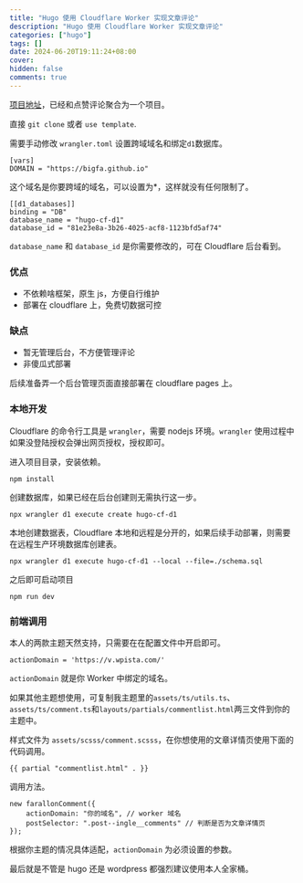 ```yaml
---
title: "Hugo 使用 Cloudflare Worker 实现文章评论"
description: "Hugo 使用 Cloudflare Worker 实现文章评论"
categories: ["hugo"]
tags: []
date: 2024-06-20T19:11:24+08:00
cover:
hidden: false
comments: true
---
```


[项目地址](https://github.com/bigfa/hugo-cf-worker)，已经和点赞评论聚合为一个项目。

直接 `git clone` 或者 `use template`.

需要手动修改 `wrangler.toml` 设置跨域域名和绑定`d1`数据库。

```
[vars]
DOMAIN = "https://bigfa.github.io"
```

这个域名是你要跨域的域名，可以设置为\*，这样就没有任何限制了。

```
[[d1_databases]]
binding = "DB"
database_name = "hugo-cf-d1"
database_id = "81e23e8a-3b26-4025-acf8-1123bfd5af74"
```

`database_name` 和 `database_id` 是你需要修改的，可在 Cloudflare 后台看到。

### 优点

-   不依赖啥框架，原生 js，方便自行维护
-   部署在 cloudflare 上，免费切数据可控

### 缺点

-   暂无管理后台，不方便管理评论
-   非傻瓜式部署

后续准备弄一个后台管理页面直接部署在 cloudflare pages 上。

### 本地开发

Cloudflare 的命令行工具是 `wrangler`，需要 nodejs 环境。`wrangler` 使用过程中如果没登陆授权会弹出网页授权，授权即可。

进入项目目录，安装依赖。

```
npm install
```

创建数据库，如果已经在后台创建则无需执行这一步。

```
npx wrangler d1 execute create hugo-cf-d1
```

本地创建数据表，Cloudflare 本地和远程是分开的，如果后续手动部署，则需要在远程生产环境数据库创建表。

```
npx wrangler d1 execute hugo-cf-d1 --local --file=./schema.sql
```

之后即可启动项目

```
npm run dev
```

### 前端调用

本人的两款主题天然支持，只需要在在配置文件中开启即可。

```
actionDomain = 'https://v.wpista.com/'
```

`actionDomain` 就是你 Worker 中绑定的域名。

如果其他主题想使用，可复制我主题里的`assets/ts/utils.ts`、`assets/ts/comment.ts`和`layouts/partials/commentlist.html`两三文件到你的主题中。

样式文件为 `assets/scsss/comment.scsss`，在你想使用的文章详情页使用下面的代码调用。

```
{{ partial "commentlist.html" . }}
```

调用方法。

```
new farallonComment({
    actionDomain: "你的域名", // worker 域名
    postSelector: ".post--ingle__comments" // 判断是否为文章详情页
});

```

根据你主题的情况具体适配，`actionDomain` 为必须设置的参数。

最后就是不管是 hugo 还是 wordpress 都强烈建议使用本人全家桶。

